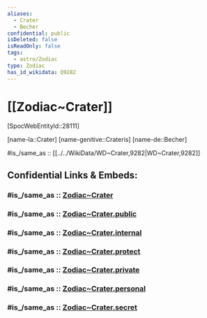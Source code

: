 ```yaml
---
aliases:
  - Crater
  - Becher
confidential: public
isDeleted: false
isReadOnly: false
tags:
  - astro/Zodiac
type: Zodiac
has_id_wikidata: Q9282
---
```


# [[Zodiac~Crater]] 

[SpocWebEntityId::28111]

[name-la::Crater]
[name-genitive::Crateris]
[name-de::Becher]

#is_/same_as :: [[../../WikiData/WD~Crater,9282|WD~Crater,9282]] 

## Confidential Links & Embeds: 

### #is_/same_as :: [Zodiac~Crater](/_Standards/Astronomy/Star~Constellation/Zodiac~Crater.md) 

### #is_/same_as :: [Zodiac~Crater.public](/_public/Astronomy/Star~Constellation/Zodiac~Crater.public.md) 

### #is_/same_as :: [Zodiac~Crater.internal](/_internal/Astronomy/Star~Constellation/Zodiac~Crater.internal.md) 

### #is_/same_as :: [Zodiac~Crater.protect](/_protect/Astronomy/Star~Constellation/Zodiac~Crater.protect.md) 

### #is_/same_as :: [Zodiac~Crater.private](/_private/Astronomy/Star~Constellation/Zodiac~Crater.private.md) 

### #is_/same_as :: [Zodiac~Crater.personal](/_personal/Astronomy/Star~Constellation/Zodiac~Crater.personal.md) 

### #is_/same_as :: [Zodiac~Crater.secret](/_secret/Astronomy/Star~Constellation/Zodiac~Crater.secret.md)

